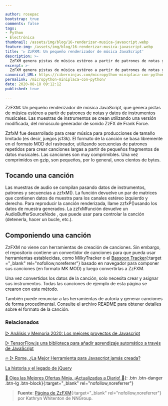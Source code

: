 ```yaml
---

author: rosepac
bootstrap: true
comments: false
tags:
- Python
- Electrónica
thumbnail: /assets/img/blog/16-renderizar-musica-javascript.webp
feature-img: /assets/img/blog/16-renderizar-musica-javascript.webp
title: '▷ ZzFXM: Un pequeño renderizador de música JavaScript'
description: >-
  ZzFXM genera pistas de música estéreo a partir de patrones de notas y datos de instrumentos musicales. Las muestras de instrumentos se crean utilizando una versión modificada, del minúsculo generador de sonido ZzFX de Frank Force.
excerpt: >-
  ZzFXM genera pistas de música estéreo a partir de patrones de notas y datos de instrumentos musicales. Las muestras de instrumentos se crean utilizando una versión modificada, del minúsculo generador de sonido ZzFX de Frank Force.
canonical_URL: https://ciberninjas.com/micropython-miniplaca-con-python/
permalink: /micropython-miniplaca-con-python/
date: 2020-08-18 09:12:12
published: true

---
```


<!-- https://micropython.org/ -> Creo que esto es bueno para alguien que comienza con microcontroladores (similar al Arduino)  

Para la creación rápida de prototipos de aplicaciones GUI, LVGL tiene enlaces de micropython: https://github.com/lvgl/lv_micropython

La aplicación más genial de Python en uC que he visto recientemente está en el espacio del teclado mecánico personalizado:
https://github.com/makerdiary/python-keyboard

Seeedstudio proporciona ArduPy para su terminal Wio, que puede generar bibliotecas de micropython desde Arduino C Libs. Por lo tanto, puede escribir código Arduino con micropython en el dispositivo. Como IDE, proporcionan complementos para MS VisualStudo Code.
https://wiki.seeedstudio.com/ArduPy/

Echa un vistazo a uiflow de M5Stack. Es un IDE web que usa micropython para ESP32. Puede utilizar los sensores de arboleda M5stack. El IDE genera código Python que se puede utilizar en cualquier implementación de MicroPython (ESP8266, EPS32, Raspi, CircuitPython, Micro: Bit, lo que sea) y las bibliotecas de Python son todas de código abierto.
https://flow.m5stack.com/



 () buscar tambien Pycopy -->
<!-- TinyGo ( https://github.com/tinygo-org/tinygo ) es el equivalente en Golang de esto para cualquiera que quiera un lenguaje más eficiente (que Python) y simple de usar.
respuesta

	
lloeki Hace 20 horas [-]

De manera similar, hay mruby que está bastante simplificado, aunque no estoy seguro de los requisitos exactos (esos requisitos de micropython son bastante impresionantes)
https://mruby.org/ 


Ya lo hace! (Siempre que el destino admita LLVM)
https://rust-embedded.github.io/book/

 No quiero Python en Arduino, quiero Rust: https://github.com/avr-rust/ruduino
Qué hermoso sería eso; un administrador de paquetes asombroso (Cargo), tipos fuertes, un rendimiento increíblemente rápido, memoria segura y errores menos extraños que son difíciles de depurar en un sistema integrado.


Es un poco más limitado para el rendimiento, pero tal vez Starlark es lo que estás buscando. https://github.com/bazelbuild/starlark
respuesta




-->














ZzFXM: Un pequeño renderizador de música JavaScript, que genera pistas de música estéreo a partir de patrones de notas y datos de instrumentos musicales. Las muestras de instrumentos se crean utilizando una versión modificada, del minúsculo generador de sonido ZzFX de Frank Force.

ZzfxM fue desarrollado para crear música para producciones de tamaño limitado (es decir, juegos js13k). El formato de la canción se basa libremente en el formato MOD del rastreador, utilizando secuencias de patrones repetidos para crear canciones largas a partir de pequeños fragmentos de datos musicales. Las canciones son muy comprimibles. Una vez comprimidos en gzip, son pequeños, por lo general, unos cientos de bytes.

## **Tocando una canción**

Las muestras de audio se compilan pasando datos de instrumentos, patrones y secuencias a zzfxM(). La función devuelve un par de matrices que contienen datos de muestra para los canales estéreo izquierdo y derecho. Para reproducir la canción renderizada, llame zzfxP()usando los datos de muestra generados. La zzfxMfunción devuelve un AudioBufferSourceNode , que puede usar para controlar la canción (detenerla, hacer un bucle, etc.).

## **Componiendo una canción**

ZzFXM no viene con herramientas de creación de canciones. Sin embargo, el repositorio contiene un convertidor de canciones para que pueda usar herramientas establecidas, como MilkyTracker o el [Bassoon Tracker](https://www.stef.be/bassoontracker/){:target ="_blank" rel="nofollow,noreferrer"} basado en navegador para componer sus canciones (en formato MK MOD) y luego convertirlas a ZzFXM.

Una vez convertidos los datos de la canción, solo necesita crear y asignar sus instrumentos. Todas las canciones de ejemplo de esta página se crearon con este método.

También puede renunciar a las herramientas de autoría y generar canciones de forma procedimental. Consulte el archivo README para obtener detalles sobre el formato de la canción.

### **Relacionados** <!-- omit in toc -->

[▷ Análisis y Memoria 2020: Los mejores proyectos de Javascript](https://ciberninjas.com/librer%C3%ADas%20javascript/2020/01/13/memoria-mejores-proyectos-javascript.html)

[▷ TensorFlow.js una biblioteca para añadir aprendizaje automático a través de JavaScript](https://ciberninjas.com/tensorflow-javascript/)

[🔥 ▷ Rome, ¿La Mejor Herramienta para Javascript jamás creada?](https://ciberninjas.com/roma-herramienta-javascript/)

[La historia y el legado de jQuery](https://ciberninjas.com/la-historia-y-el-legado-de-jquery/)

[🎁 Ojea las Mejores Ofertas Ninja, ¡Actualizadas a Diario! 🛒](https://www.amazon.es/shop/cibercursos){: .btn .btn-danger .btn-lg .btn-block}{:target="_blank" rel="nofollow,noreferrer"}

> **Fuente**: [Página de ZzFXM](https://keithclark.github.io/ZzFXM/){:target="_blank" rel="nofollow,noreferrer"} por Kathryn Whitenton de NNGroup.